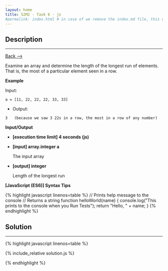 ```yaml
---
layout: home
title: S2M2 - Task 6 - js
#permalink: index.html # in case of we remove the index.md file, this doc will be the index page
---
```


<div class="row">
<div class="columnStmt" markdown="1">

##  Description
------

[Back --> ](../README.md)

Examine an array and determine the length of the longest run of elements. That is, the most of a particular element seen in a row.

**Example**

Input:

```
a = [11, 22, 22, 22, 33, 33]
```

-   Output:

```
3   (because we saw 3 22s in a row, the most in a row of any number)
```

**Input/Output**

* **[execution time limit] 4 seconds (js)**

* **[input] array.integer a**

    The input array

* **[output] integer**

    Length of the longest run

**[JavaScript (ES6)] Syntax Tips**

{% highlight javascript linenos=table %}
// Prints help message to the console
// Returns a string
function helloWorld(name) {
    console.log("This prints to the console when you Run Tests");
    return "Hello, " + name;
}
{% endhighlight %}

</div>
<div class="columnSol" markdown="1">

## Solution
------

{% highlight javascript linenos=table %}

{% include_relative solution.js %}

{% endhighlight %}

</div>
</div>